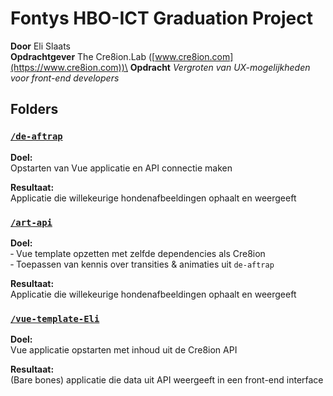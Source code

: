 # Fontys HBO-ICT Graduation Project
**Door** Eli Slaats\
**Opdrachtgever** The Cre8ion.Lab ([www.cre8ion.com](https://www.cre8ion.com))\
**Opdracht** _Vergroten van UX-mogelijkheden voor front-end developers_

## Folders

### [`/de-aftrap`](/de-aftrap)

**Doel:** \
Opstarten van Vue applicatie en API connectie maken

**Resultaat:** \
Applicatie die willekeurige hondenafbeeldingen ophaalt en weergeeft

### [`/art-api`](/art-api)

**Doel:** \
‐ Vue template opzetten met zelfde dependencies als Cre8ion\
‐ Toepassen van kennis over transities & animaties uit `de-aftrap`

**Resultaat:** \
Applicatie die willekeurige hondenafbeeldingen ophaalt en weergeeft

### [`/vue-template-Eli`](/vue-template-Eli)

**Doel:** \
Vue applicatie opstarten met inhoud uit de Cre8ion API

**Resultaat:** \
(Bare bones) applicatie die data uit API weergeeft in een front-end interface

